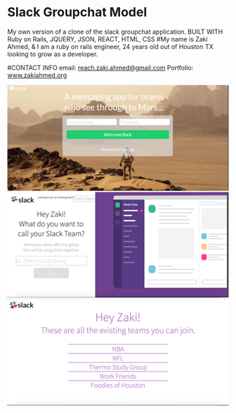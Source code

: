 # Slack Groupchat Model
My own version of a clone of the slack groupchat application.
BUILT WITH
Ruby on Rails, JQUERY, JSON, REACT, HTML, CSS
#My name is Zaki Ahmed,
& I am a ruby on rails engineer, 24 years old out of Houston TX looking to grow as a developer.

#CONTACT INFO
email: reach.zaki.ahmed@gmail.com
Portfolio: www.zakiahmed.org

![alt text](app/assets/images/S1.png )
![alt text](app/assets/images/S2.png )
![alt text](app/assets/images/S3.png )
